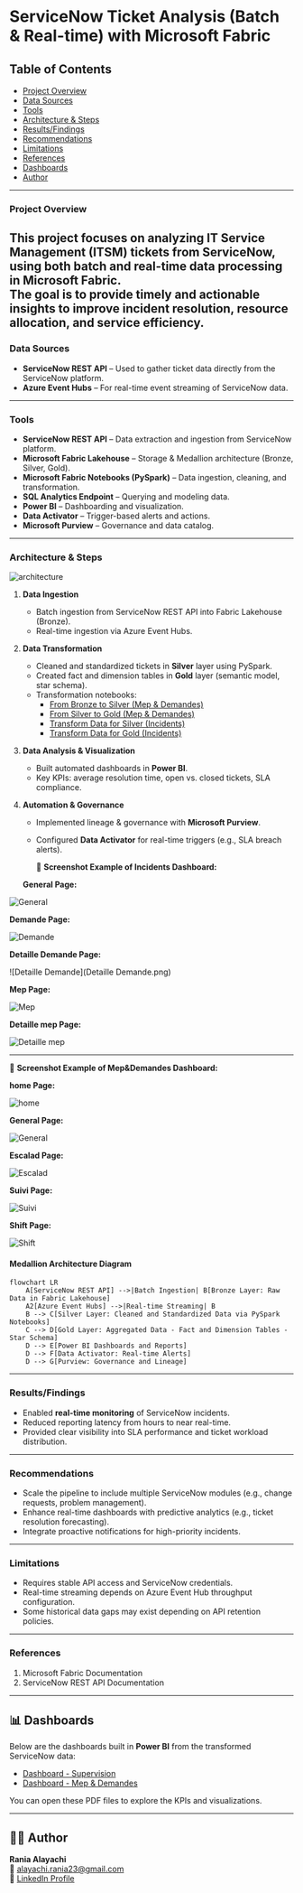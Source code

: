 # ServiceNow Ticket Analysis (Batch & Real-time) with Microsoft Fabric  
## Table of Contents  
- [Project Overview](#project-overview)  
- [Data Sources](#data-sources)  
- [Tools](#tools)  
- [Architecture & Steps](#architecture--steps)  
- [Results/Findings](#resultsfindings)  
- [Recommendations](#recommendations)  
- [Limitations](#limitations)  
- [References](#references)
- [Dashboards](#dashboards)
- [Author](#author)
---
### Project Overview  
This project focuses on analyzing IT Service Management (ITSM) tickets from **ServiceNow**, using both **batch** and **real-time** data processing in **Microsoft Fabric**.  
The goal is to provide timely and actionable insights to improve incident resolution, resource allocation, and service efficiency.  
---
### Data Sources  
- **ServiceNow REST API** – Used to gather ticket data directly from the ServiceNow platform.  
- **Azure Event Hubs** – For real-time event streaming of ServiceNow data.  
---
### Tools 
- **ServiceNow REST API** – Data extraction and ingestion from ServiceNow platform.
- **Microsoft Fabric Lakehouse** – Storage & Medallion architecture (Bronze, Silver, Gold).  
- **Microsoft Fabric Notebooks (PySpark)** – Data ingestion, cleaning, and transformation.  
- **SQL Analytics Endpoint** – Querying and modeling data.  
- **Power BI** – Dashboarding and visualization.  
- **Data Activator** – Trigger-based alerts and actions.  
- **Microsoft Purview** – Governance and data catalog.  
---
### Architecture & Steps  


![architecture](architectureService.png)
1. **Data Ingestion**  
   - Batch ingestion from ServiceNow REST API into Fabric Lakehouse (Bronze).  
   - Real-time ingestion via Azure Event Hubs.  
2. **Data Transformation**  
   - Cleaned and standardized tickets in **Silver** layer using PySpark.  
   - Created fact and dimension tables in **Gold** layer (semantic model, star schema).  
   - Transformation notebooks:  
     - [From Bronze to Silver (Mep & Demandes)](Mep&Demandes/From_Bronze_to_Silver[1].py)  
     - [From Silver to Gold (Mep & Demandes)](Mep&Demandes/transform_from_silver_to_gold[1].py)  
     - [Transform Data for Silver (Incidents)](mon_dossier/Transform_data_for_silver[1].py)  
     - [Transform Data for Gold (Incidents)](mon_dossier/Transform_data_for_gold_(1)[1].py)    
3. **Data Analysis & Visualization**  
   - Built automated dashboards in **Power BI**.  
   - Key KPIs: average resolution time, open vs. closed tickets, SLA compliance.  
4. **Automation & Governance**  
   - Implemented lineage & governance with **Microsoft Purview**.  
   - Configured **Data Activator** for real-time triggers (e.g., SLA breach alerts).
  
     📌 **Screenshot Example of Incidents Dashboard:**
     
   **General Page:**

![General](General.png)  

 **Demande Page:**

![Demande](Demande.png)  

 **Detaille Demande Page:**

![Detaille Demande](Detaille Demande.png) 

**Mep Page:**

![Mep](Mep.png) 

**Detaille mep Page:**

![Detaille mep](Mep.png) 

---

📌 **Screenshot Example of Mep&Demandes Dashboard:**
     
 **home Page:**

![home](home.png) 

 **General Page:**

![General](General.png)

**Escalad Page:**

![Escalad](Escalad.png)


**Suivi Page:**

![Suivi](Suivi.png)


**Shift Page:**

![Shift](Shift.png)


#### Medallion Architecture Diagram  
```mermaid
flowchart LR
    A[ServiceNow REST API] -->|Batch Ingestion| B[Bronze Layer: Raw Data in Fabric Lakehouse]
    A2[Azure Event Hubs] -->|Real-time Streaming| B
    B --> C[Silver Layer: Cleaned and Standardized Data via PySpark Notebooks]
    C --> D[Gold Layer: Aggregated Data - Fact and Dimension Tables - Star Schema]
    D --> E[Power BI Dashboards and Reports]
    D --> F[Data Activator: Real-time Alerts]
    D --> G[Purview: Governance and Lineage]
```
---
### Results/Findings
* Enabled **real-time monitoring** of ServiceNow incidents.
* Reduced reporting latency from hours to near real-time.
* Provided clear visibility into SLA performance and ticket workload distribution.
---
### Recommendations
* Scale the pipeline to include multiple ServiceNow modules (e.g., change requests, problem management).
* Enhance real-time dashboards with predictive analytics (e.g., ticket resolution forecasting).
* Integrate proactive notifications for high-priority incidents.
---
### Limitations
* Requires stable API access and ServiceNow credentials.
* Real-time streaming depends on Azure Event Hub throughput configuration.
* Some historical data gaps may exist depending on API retention policies.
---
### References
1. Microsoft Fabric Documentation
2. ServiceNow REST API Documentation

---

## 📊 Dashboards  

Below are the dashboards built in **Power BI** from the transformed ServiceNow data:  

- [Dashboard - Supervision](dashboard_Supervision.pdf)  
- [Dashboard - Mep & Demandes](dashboard_Mep&Demandes.pdf)  

You can open these PDF files to explore the KPIs and visualizations.  

---

## 👩‍💻 Author  

**Rania Alayachi**  
📧 alayachi.rania23@gmail.com  
🔗 [LinkedIn Profile](https://www.linkedin.com/in/rania-al-ayachi/)  
